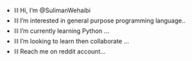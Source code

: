 - ⛓️ Hi, I’m @SulimanWehaibi
- ⛓️ I’m interested in general purpose programming language..
- ⛓️ I’m currently learning Python ...
- ⛓️ I’m looking to learn then collaborate  ...
- ⛓️ Reach me on reddit account...

<!---
SulimanWehaibi/SulimanWehaibi is a ✨ special ✨ repository because its `README.md` (this file) appears on your GitHub profile.
You can click the Preview link to take a look at your changes.
--->
